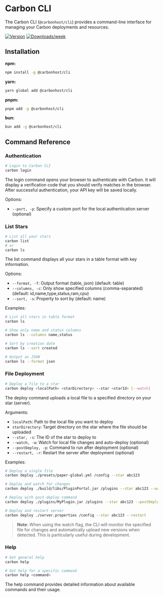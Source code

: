 # Carbon CLI

The Carbon CLI (`@carbonhost/cli`) provides a command-line interface for managing your Carbon deployments and resources.

[![Version](https://img.shields.io/npm/v/@carbonhost/cli.svg)](https://npmjs.org/package/@carbonhost/cli)
[![Downloads/week](https://img.shields.io/npm/dw/@carbonhost/cli.svg)](https://npmjs.org/package/@carbonhost/cli)

## Installation

**npm:**
```bash
npm install -g @carbonhost/cli
```

**yarn:**
```bash
yarn global add @carbonhost/cli
```

**pnpm:**
```bash
pnpm add -g @carbonhost/cli
```

**bun:**
```bash
bun add -g @carbonhost/cli
```

## Command Reference

### Authentication

```bash
# Login to Carbon CLI
carbon login
```

The login command opens your browser to authenticate with Carbon. It will display a verification code that you should verify matches in the browser. After successful authentication, your API key will be saved locally.

Options:
- `--port, -p`: Specify a custom port for the local authentication server (optional)

### List Stars

```bash
# List all your stars
carbon list
# or
carbon ls
```

The list command displays all your stars in a table format with key information.

Options:
- `--format, -f`: Output format (table, json) (default: table)
- `--columns, -c`: Only show specified columns (comma-separated) (default: id,name,type,status,ram,cpu)
- `--sort, -s`: Property to sort by (default: name)

Examples:
```bash
# List all stars in table format
carbon ls

# Show only name and status columns
carbon ls --columns name,status

# Sort by creation date
carbon ls --sort created

# Output as JSON
carbon ls --format json
```

### File Deployment

```bash
# Deploy a file to a star
carbon deploy <localPath> <starDirectory> --star <starId> [--watch]
```

The deploy command uploads a local file to a specified directory on your star (server).

Arguments:
- `localPath`: Path to the local file you want to deploy
- `starDirectory`: Target directory on the star where the file should be uploaded
- `--star, -s`: The ID of the star to deploy to
- `--watch, -w`: Watch for local file changes and auto-deploy (optional)
- `--postDeploy, -p`: Command to run after deployment (optional)
- `--restart, -r`: Restart the server after deployment (optional)

Examples:
```bash
# Deploy a single file
carbon deploy ./presets/paper-global.yml /config --star abc123

# Deploy and watch for changes
carbon deploy ./build/libs/PluginPortal.jar /plugins --star abc123 --watch

# Deploy with post-deploy command
carbon deploy ./plugins/MyPlugin.jar /plugins --star abc123 --postDeploy "reload confirm"

# Deploy and restart server
carbon deploy ./server.properties /config --star abc123 --restart
```

> **Note**: When using the watch flag, the CLI will monitor the specified file for changes and automatically upload new versions when detected. This is particularly useful during development.

### Help

```bash
# Get general help
carbon help

# Get help for a specific command
carbon help <command>
```

The help command provides detailed information about available commands and their usage.

